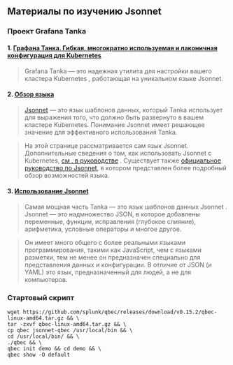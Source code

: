 ## Материалы по изучению Jsonnet

### Проект Grafana Tanka
#### 1. [Графана Танка. Гибкая, многократно используемая и лаконичная конфигурация для Kubernetes](https://tanka.dev/)
> Grafana Tanka — это надежная утилита для настройки вашего кластера Kubernetes , работающая на уникальном языке Jsonnet.
#### 2. [Обзор языка](https://tanka.dev/jsonnet/overview)
> [Jsonnet](https://jsonnet.org/) — это язык шаблонов данных, который Tanka использует для выражения того, что должно быть развернуто в вашем кластере Kubernetes. 
> Понимание Jsonnet имеет решающее значение для эффективного использования Tanka.

> На этой странице рассматривается сам язык Jsonnet. Дополнительные сведения о том, как использовать Jsonnet с Kubernetes, [см . в руководстве](https://tanka.dev/tutorial/jsonnet) . 
> Существует также [официальное руководство по Jsonnet](https://jsonnet.org/learning/tutorial.html), в котором представлен более подробный обзор возможностей языка.

#### 3. [Использование Jsonnet](https://tanka.dev/tutorial/jsonnet)
> Самая мощная часть Tanka — это язык шаблонов данных Jsonnet . Jsonnet — это надмножество JSON, в которое добавлены переменные, функции, исправления (глубокое слияние), арифметика, условные операторы и многое другое.

> Он имеет много общего с более реальными языками программирования, такими как JavaScript, чем с языками разметки, тем не менее он предназначен специально для представления данных и конфигурации. В отличие от JSON (и YAML) это язык, предназначенный для людей, а не для компьютеров.


### Стартовый скрипт

```
wget https://github.com/splunk/qbec/releases/download/v0.15.2/qbec-linux-amd64.tar.gz && \
tar -zxvf qbec-linux-amd64.tar.gz && \
cp qbec jsonnet-qbec /usr/local/bin && \
cd /usr/local/bin/ && \
./qbec && \
qbec init demo && cd demo && \
qbec show -O default

```
